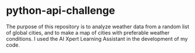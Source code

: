 # python-api-challenge
The purpose of this repository is to analyze weather data from a random list of global cities, and to make a map of cities with preferable weather conditions. 
I used the AI Xpert Learning Assistant in the development of my code. 
